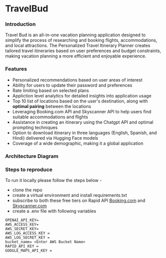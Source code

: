 # TravelBud

### Introduction

Travel Bud is an all-in-one vacation planning application designed to simplify the process of researching and booking flights, accommodations, and local attractions. The Personalized Travel Itinerary Planner creates tailored travel itineraries based on user preferences and budget constraints, making vacation planning a more efficient and enjoyable experience.

### Features

- Personalized recommendations based on user areas of interest
- Ability for users to update their password and preferences
- Rate limiting based on selected plans
- Appliction level analytics for detailed insights into application usage
- Top 10 list of locations based on the user's destination, along with **optimal pairing** between the locations
- Leveraging Booking.com API and Skyscanner API to help users find suitable accommodations and flights
- Assistance in creating an itinerary using the Chatgpt API and optimal prompting techniques
- Option to download itinerary in three languages (English, Spanish, and Hindi) delivered via Hugging Face models
- Coverage of a wide demographic, making it a global application

### Architecture Diagram


### Steps to reproduce
To run it locally please follow the steps below - 
- clone the repo 
- create a virtual environment and install requirements.txt
- subscribe to both these free tiers on Rapid API [Booking.com](https://rapidapi.com/tipsters/api/booking-com) and [Skyscanner.com](https://rapidapi.com/3b-data-3b-data-default/api/skyscanner44/)
- create a .env file with following variables
```
OPENAI_API_KEY=
AWS_ACCESS_KEY=
AWS_SECRET_KEY=
AWS_LOG_ACCESS_KEY = 
AWS_LOG_SECRET_KEY = 
bucket_name= <Enter AWS Bucket Name>
RAPID_API_KEY =
GOOGLE_MAPS_API_KEY = 
```

